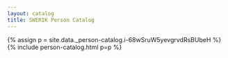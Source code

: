 ```yaml
---
layout: catalog
title: SWERIK Person Catalog
---
```

{% assign p = site.data._person-catalog.i-68wSruW5yevgrvdRsBUbeH %}
{% include person-catalog.html p=p %}

